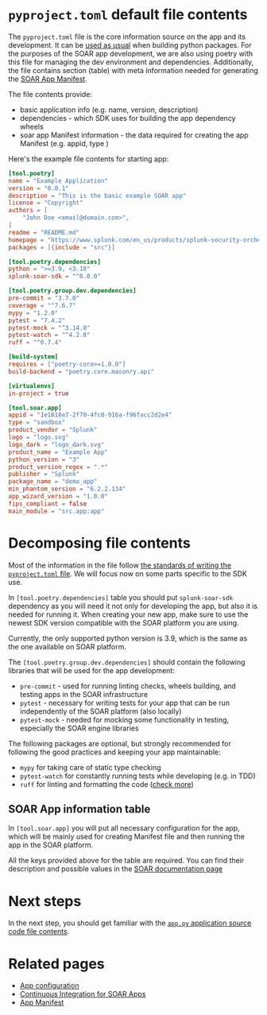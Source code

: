 # `pyproject.toml` default file contents

The `pyproject.toml` file is the core information source on the app and its development.
It can be [used as usual](https://packaging.python.org/en/latest/guides/writing-pyproject-toml/)
when building python packages. For the purposes of the SOAR app development, we are also using poetry
with this file for managing the dev environment and dependencies. Additionally, the file contains
section (table) with meta information needed for generating the [SOAR App Manifest](/docs/app_manifest.md).

The file contents provide:
- basic application info (e.g. name, version, description)
- dependencies - which SDK uses for building the app dependency wheels
- soar app Manifest information - the data required for creating the app Manifest (e.g. appid, type )

Here's the example file contents for starting app:

```toml
[tool.poetry]
name = "Example Application"
version = "0.0.1"
description = "This is the basic example SOAR app"
license = "Copyright"
authors = [
    "John Doe <email@domain.com>",
]
readme = "README.md"
homepage = "https://www.splunk.com/en_us/products/splunk-security-orchestration-and-automation.html"
packages = [{include = "src"}]

[tool.poetry.dependencies]
python = ">=3.9, <3.10"
splunk-soar-sdk = "^0.0.0"

[tool.poetry.group.dev.dependencies]
pre-commit = "3.7.0"
coverage = "^7.6.7"
mypy = "1.2.0"
pytest = "7.4.2"
pytest-mock = "^3.14.0"
pytest-watch = "^4.2.0"
ruff = "^0.7.4"

[build-system]
requires = ["poetry-core>=1.0.0"]
build-backend = "poetry.core.masonry.api"

[virtualenvs]
in-project = true

[tool.soar.app]
appid = "1e1618e7-2f70-4fc0-916a-f96facc2d2e4"
type = "sandbox"
product_vendor = "Splunk"
logo = "logo.svg"
logo_dark = "logo_dark.svg"
product_name = "Example App"
python_version = "3"
product_version_regex = ".*"
publisher = "Splunk"
package_name = "demo_app"
min_phantom_version = "6.2.2.134"
app_wizard_version = "1.0.0"
fips_compliant = false
main_module = "src.app:app"
```

# Decomposing file contents

Most of the information in the file follow [the standards of writing the `pyproject.toml` file](https://packaging.python.org/en/latest/guides/writing-pyproject-toml/).
We will focus now on some parts specific to the SDK use.

In `[tool.poetry.dependencies]` table you should put `splunk-soar-sdk` dependency as you will need it not only for
developing the app, but also it is needed for running it. When creating your new app, make sure to use the newest
SDK version compatible with the SOAR platform you are using.

Currently, the only supported python version is 3.9, which is the same as the one available on SOAR platform.

The `[tool.poetry.group.dev.dependencies]` should contain the following libraries that will be used for
the app development:
- `pre-commit` - used for running linting checks, wheels building, and testing apps in the SOAR infrastructure
- `pytest` - necessary for writing tests for your app that can be run independently of the SOAR platform (also locally)
- `pytest-mock` - needed for mocking some functionality in testing, especially the SOAR engine libraries

The following packages are optional, but strongly recommended for following the good practices
and keeping your app maintainable:
- `mypy` for taking care of static type checking
- `pytest-watch` for constantly running tests while developing (e.g. in TDD)
- `ruff` for linting and formatting the code ([check more](https://github.com/astral-sh/ruff))

## SOAR App information table

In `[tool.soar.app]` you will put all necessary configuration for the app, which will be mainly used
for creating Manifest file and then running the app in the SOAR platform.

All the keys provided above for the table are required. You can find their description and possible values
in the [SOAR documentation page](https://docs.splunk.com/Documentation/SOAR/current/DevelopApps/Metadata)

# Next steps

In the next step, you should get familiar with the [`app.py` application source code file contents](./app.py.md).

# Related pages

- [App configuration](/docs/app_configuration.md)
- [Continuous Integration for SOAR Apps](/docs/cicd_tools.md)
- [App Manifest](/docs/app_manifest.md)
